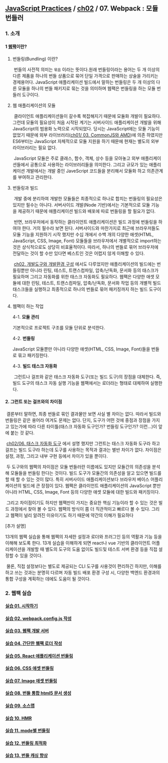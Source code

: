 ## [JavaScript Practices](https://github.com/kickscar-javascript/basic-practices) / [ch02](https://github.com/kickscar-javascript/basic-practices/tree/master/ch02) / 07. Webpack : 모듈 번들러

### 1. 소개

#### 1 [웹팩](https://webpack.js.org/)이란?

1. 번들링(Bundling) 이란?

   ​	번들의 사전적 의미는 `묶음` 이라는 뜻이다.원래 번들링이라는 용어는 두 개 이상의 다른 제품을 하나의 번들 상품으로 묶어 단일 가격으로 판매하는 상술을 가리키는 경제용어다. JavaScript 애플리케이션 빌드에서 말하는 번들링은 두 개 이상의 다른 모듈을 하나의 번들 패키지로 묶는 것을 의미하며 웹팩은 번들링을 하는 모듈 번들러 도구이다. 

     

2. 웹 애플리케이션의 모듈

   ​	클라이언트 애플리케이션들이 갈수록 복잡해지기 때문에 모듈화 개발이 필요하다. 그런데 모듈의 필요성이 처음 시작된 계기는 서버사이드 애플리케이션 개발을 위해 JavaScript의 범용화 노력으로 시작되었다. 당시는 JavaScript에는 모듈 기능이 없었기 때문에 외부 라이브러리([ch01/ 03. CommonJS와 AMD](https://github.com/kickscar-javascript/basic-practices/tree/master/ch01/03))에 의존 하였지만 ES6부터는 JavaScript 자체적으로 모듈 지원을 하기 때문에 현재는 별도의 외부 라이브러리는 필요 없다.

   ​	JavaScript 모듈은 주로 클래스, 함수, 객체, 상수 등을 모아놓고 외부 애플리케이션들에서 공통으로 사용하는 라이브러리들을 의미한다. 그리고 규모가 있는 애플리케이션 개발에서는 개발 중인  JaveScript 코드들을 분리해서 모듈화 하고 의존관계를 부여하고 관리한다.

   

3. 번들링과 빌드 

   ​	개발 중에 분리하여 개발한 모듈들은 최종적으로 하나로 합치는 번들링의 필요성은 있지만 필수는 아니다. 서버사이드 개발(Node 기반)에서는 기본적으로 모듈 기능을 제공하기 때문에 애플리케이션 빌드와 배포에 따로 번들링을 할 필요가 없다.

   ​	반면, 브라우저에서 동작하는 클라이언트 애플리케이션은 빌드 과정에 번들링을 하여야 한다. 거의 필수라 보면 된다. 서버사이드와 마찬가지로 최근에 브라우저들도 모듈 기능을 지원하기 시작 했지만 수십 개에서 수백 개의 다양한 애셋(HTML, JavaScript, CSS, Image, Font) 모듈들을 브라우저에서 개별적으로 import하는 것은 상식적으로도 상당히 비효율적이다. 따라서, 하나의 번들로 묶어 브라우저에 전달하는 것이 할 수만 있다면 베스트인 것은 어렵지 않게 이해할 수 있다. 

   ​	[ch02. 개발도구와 개발환경 구성](https://github.com/kickscar-javascript/basic-practices/tree/master/ch02) 에서도 다루었지만 애플리케이션의 빌드에는 번들링뿐만 아니라 린팅, 테스트, 트랜스컴파일, 압축/난독화, 문서화 등의 태스크가 필요하며 그리고 자동화를 위한 태스크 자동화도 필요하다. 웹팩은 다양한 애셋 모듈에 대한 린팅, 테스트, 트랜스컴파일, 압축/난독화, 문서화 작업 등의 개별적 빌드 태스크들을 실행하고 최종적으로 하나의 번들로 묶어 패키징까지 하는 빌드 도구이다. 

   

4. 웹팩이 하는 작업

   4-1. **모듈 관리**

   기본적으로 프로젝트 구조를 모듈 단위로 분석한다.

   4-2. **번들링**

   JavaScript 모듈뿐만 아니라 다양한 애셋(HTML, CSS, Image, Font)들을 번들로 묶고 패키징한다.

   4-3. **빌드 태스크 자동화**

   ​	그런트나 걸프와 같은 태스크 자동화 도구(또는 빌드 도구)의 장점을 대체한다. 즉, 빌드 도구의 태스크 자동 실행 기능을 웹팩에서는 로더라는 형태로 대체하여 실행한다.

   

#### 2. 그런트 또는 걸프와의 차이점

​	결론부터 말하면, 최종 번들로 묶인 결과물만 보면 사실 별 차이는 없다. 따라서 빌드와 번들링은 같은 용어라 여겨도 문제는 없다. 단지, 도구가 어떤 것에 중점과 장점을 가지고 있는가에 따라 다른 타이틀(태스크 자동화 도구인가? 번들링 도구인가? 이런...)이 앞에 붙는 것 같다.

​	[ch02/06. 태스크 자동화 도구](https://github.com/kickscar-javascript/basic-practices/tree/master/ch02/06) 에서 설명 했지만 그런트는 태스크 자동화 도구라 하고 걸프는 빌드 도구라 하는데 도구를 사용하는 목적과 결과는 별반 차이가 없다. 차이점은 설정, 과정, 그리고 내부 구현 등에서 차이가 있을 뿐이다.

​	두 도구와의 웹팩의 차이점은 모듈 번들러란 이름에도 있지만 모듈간의 의존성을 분석해 모듈들을 번들링 한다는 것이다. 빌드 도구가 모듈간의 의존성을 알고 있으면 빌드를 할 때 할 수 있는 것이 많다. 특히 서버사이드 애플리케이션보다 브라우저 베이스 어플리케이션의 빌드에 큰 장점이 있다. 웹팩은 클라이언트 애플리케이션의 JavaScript 뿐만 아니라 HTML, CSS, Image, Font 등의 다양한 애셋 모듈에 대한 빌드와 패키징이다. 

​	그리고 차이점이기도 하지만 웹팩만이 가지는 중요한 핵심 기능이라 할 수 있는 것은 빌드 과정에서 찾아 볼 수 있다.  웹팩의 방식이 쫌 더 직관적이고 빠르다 볼 수 있다. 그리고 웹팩이 널리 알려진 이유이기도 하기 때문에 약간의 이해가 필요하다

[추가 설명]



13개의 웹팩 실습을 통해 웹팩의 자세한 설정과 로더와 프러그인 등의 역활과 기능 등을 이해해 보도록 한다. 13개 실습을 이해하게 되면 react나 vue 기반의 클라이언트 어플리케이션을 개발할 때 별도의 도구의 도움 없이도 빌드및 테스트 서버 환경 등을 직접 설정할 수 있을 것이다. 

​	물론, 직접 설정보다는 별도로 제공되는 CLI 도구를 사용것이 편리하긴 하지만, 이해를 하고 쓰는 것과는 분명히 다르며 자동 빌드 배포 환경 구성 시, 다양한 백엔드 환경과의 통합 구성을 계획하는 데에도 도움이 될 것이다.      

### 2. 웹팩 실습

#### [실습 01. 시작하기](https://github.com/kickscar-javascript/basic-practices/tree/master/ch02/07/project-ex01)
#### [실습 02. webpack.config.js 작성](https://github.com/kickscar-javascript/basic-practices/tree/master/ch02/07/project-ex02)
#### [실습 03. 웹팩 개발 서버](https://github.com/kickscar-javascript/basic-practices/tree/master/ch02/07/project-ex03)
#### [실습 04. 간단한 웹팩 로더 작성](https://github.com/kickscar-javascript/basic-practices/tree/master/ch02/07/project-ex04)
#### [실습 05. React 애플리케이션 번들링](https://github.com/kickscar-javascript/basic-practices/tree/master/ch02/07/project-ex05)
#### [실습 06. CSS 애셋 번들링](https://github.com/kickscar-javascript/basic-practices/tree/master/ch02/07/project-ex06)
#### [실습 07. Image 애셋 번들링](https://github.com/kickscar-javascript/basic-practices/tree/master/ch02/07/project-ex07)
#### [실습 08. 번들 통합 html5 문서 생성](https://github.com/kickscar-javascript/basic-practices/tree/master/ch02/07/project-ex08)
#### [실습 09. 소스맵](https://github.com/kickscar-javascript/basic-practices/tree/master/ch02/07/project-ex09)
#### [실습 10. HMR](https://github.com/kickscar-javascript/basic-practices/tree/master/ch02/07/project-ex10)
#### [실습 11. mode별 번들링](https://github.com/kickscar-javascript/basic-practices/tree/master/ch02/07/project-ex11)
#### [실습 12. 번들링 최적화](https://github.com/kickscar-javascript/basic-practices/tree/master/ch02/07/project-ex12)
#### [실습 13. 번들 캐싱 향상](https://github.com/kickscar-javascript/basic-practices/tree/master/ch02/07/project-ex13)

